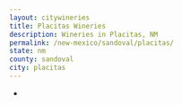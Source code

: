 ```yaml
---
layout: citywineries
title: Placitas Wineries
description: Wineries in Placitas, NM
permalink: /new-mexico/sandoval/placitas/
state: nm
county: sandoval
city: placitas
---
```

-
